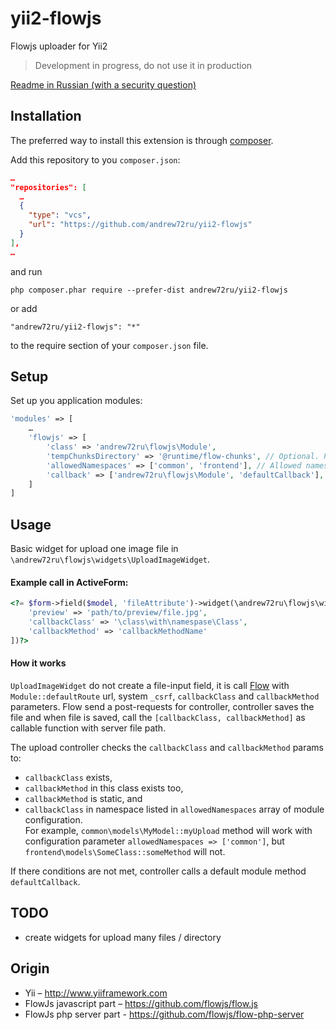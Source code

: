 # yii2-flowjs
Flowjs uploader for Yii2

> Development in progress, do not use it in production

[Readme in Russian (with a security question)](README-RU.md)

## Installation

The preferred way to install this extension is through [composer](http://getcomposer.org/download/).

Add this repository to you `composer.json`:

```json
…
"repositories": [
  …
  {
    "type": "vcs",
    "url": "https://github.com/andrew72ru/yii2-flowjs"
  }
],
…
```

and run

```
php composer.phar require --prefer-dist andrew72ru/yii2-flowjs 
```

or add

```
"andrew72ru/yii2-flowjs": "*"
```

to the require section of your `composer.json` file.

## Setup

Set up you application modules:

```php
'modules' => [
    …
    'flowjs' => [
        'class' => 'andrew72ru\flowjs\Module',
        'tempChunksDirectory' => '@runtime/flow-chunks', // Optional. Path to temp directory
        'allowedNamespaces' => ['common', 'frontend'], // Allowed namespace of class with callback method. Default is andrew72ru\\
        'callback' => ['andrew72ru\flowjs\Module', 'defaultCallback'], // Optional. default callback for controller action upload
    ]
]
```

## Usage

Basic widget for upload one image file in `\andrew72ru\flowjs\widgets\UploadImageWidget`.

#### Example call in ActiveForm:

```php
<?= $form->field($model, 'fileAttribute')->widget(\andrew72ru\flowjs\widgets\UploadImageWidget::className(), [
    'preview' => 'path/to/preview/file.jpg',
    'callbackClass' => '\class\with\namespase\Class',
    'callbackMethod' => 'callbackMethodName'
])?>
```

#### How it works

`UploadImageWidget` do not create a file-input field, it is call [Flow](https://github.com/flowjs/flow.js) with `Module::defaultRoute` url, system `_csrf`, `callbackClass` and `callbackMethod` parameters. Flow send a post-requests for controller, controller saves the file and when file is saved, call the `[callbackClass, callbackMethod]` as callable function with server file path.
 
The upload controller checks the `callbackClass` and `callbackMethod` params to:

* `callbackClass` exists,
* `callbackMethod` in this class exists too,
* `callbackMethod` is static, and
* `callbackClass` in namespace listed in `allowedNamespaces` array of module configuration.  
For example, `common\models\MyModel::myUpload` method will work with configuration parameter `allowedNamespaces => ['common']`, but `frontend\models\SomeClass::someMethod` will not.

If there conditions are not met, controller calls a default module method `defaultCallback`.

## TODO

- create widgets for upload many files / directory

## Origin

* Yii – http://www.yiiframework.com
* FlowJs javascript part – https://github.com/flowjs/flow.js
* FlowJs php server part - https://github.com/flowjs/flow-php-server
